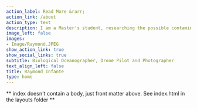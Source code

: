 ```yaml
---
action_label: Read More &rarr;
action_link: /about
action_type: text
description: I am a Master's student, researching the possible contamination of microplastics regarding the Pelagic Sargassum (*Natans* and *Fluitans*) in the University of Puerto Rico, Mayaguez campus. I'm also an enthusiast of aviation, certified as a UAV pilot. My research interest are in Remote Sensing of Ocean Color/processes using satellites and UAV, and using open source coding to answer questions of ocean contamination and movement. 
image_left: false
images:
- Image/Raymond.JPEG
show_action_link: true
show_social_links: true
subtitle: Biological Oceanographer, Drone Pilot and Photographer 
text_align_left: false
title: Raymond Infante
type: home
---
```


** index doesn't contain a body, just front matter above.
See index.html in the layouts folder **
